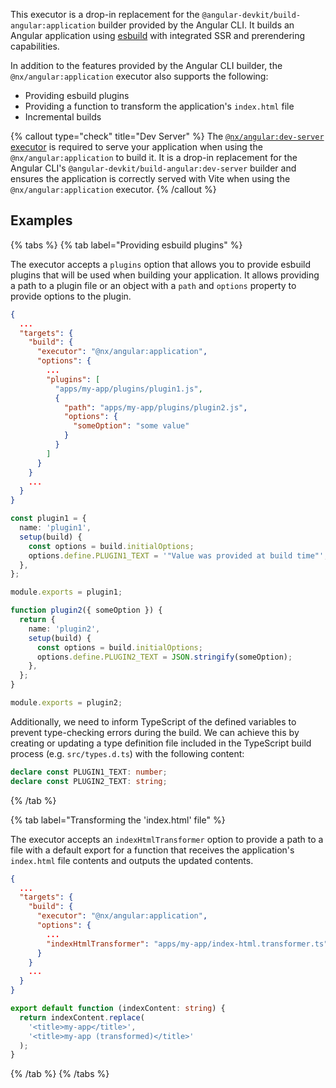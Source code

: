 This executor is a drop-in replacement for the `@angular-devkit/build-angular:application` builder provided by the Angular CLI. It builds an Angular application using [esbuild](https://esbuild.github.io/) with integrated SSR and prerendering capabilities.

In addition to the features provided by the Angular CLI builder, the `@nx/angular:application` executor also supports the following:

- Providing esbuild plugins
- Providing a function to transform the application's `index.html` file
- Incremental builds

{% callout type="check" title="Dev Server" %}
The [`@nx/angular:dev-server` executor](https://nx.dev/nx-api/angular/executors/dev-server) is required to serve your application when using the `@nx/angular:application` to build it. It is a drop-in replacement for the Angular CLI's `@angular-devkit/build-angular:dev-server` builder and ensures the application is correctly served with Vite when using the `@nx/angular:application` executor.
{% /callout %}

## Examples

{% tabs %}
{% tab label="Providing esbuild plugins" %}

The executor accepts a `plugins` option that allows you to provide esbuild plugins that will be used when building your application. It allows providing a path to a plugin file or an object with a `path` and `options` property to provide options to the plugin.

```json {% fileName="apps/my-app/project.json" highlightLines=["8-16"] %}
{
  ...
  "targets": {
    "build": {
      "executor": "@nx/angular:application",
      "options": {
        ...
        "plugins": [
          "apps/my-app/plugins/plugin1.js",
          {
            "path": "apps/my-app/plugins/plugin2.js",
            "options": {
              "someOption": "some value"
            }
          }
        ]
      }
    }
    ...
  }
}
```

```ts {% fileName="apps/my-app/plugins/plugin1.js" %}
const plugin1 = {
  name: 'plugin1',
  setup(build) {
    const options = build.initialOptions;
    options.define.PLUGIN1_TEXT = '"Value was provided at build time"';
  },
};

module.exports = plugin1;
```

```ts {% fileName="apps/my-app/plugins/plugin2.js" %}
function plugin2({ someOption }) {
  return {
    name: 'plugin2',
    setup(build) {
      const options = build.initialOptions;
      options.define.PLUGIN2_TEXT = JSON.stringify(someOption);
    },
  };
}

module.exports = plugin2;
```

Additionally, we need to inform TypeScript of the defined variables to prevent type-checking errors during the build. We can achieve this by creating or updating a type definition file included in the TypeScript build process (e.g. `src/types.d.ts`) with the following content:

```ts {% fileName="apps/my-app/src/types.d.ts" %}
declare const PLUGIN1_TEXT: number;
declare const PLUGIN2_TEXT: string;
```

{% /tab %}

{% tab label="Transforming the 'index.html' file" %}

The executor accepts an `indexHtmlTransformer` option to provide a path to a file with a default export for a function that receives the application's `index.html` file contents and outputs the updated contents.

```json {% fileName="apps/my-app/project.json" highlightLines=[8] %}
{
  ...
  "targets": {
    "build": {
      "executor": "@nx/angular:application",
      "options": {
        ...
        "indexHtmlTransformer": "apps/my-app/index-html.transformer.ts"
      }
    }
    ...
  }
}
```

```ts {% fileName="apps/my-app/index-html.transformer.ts" %}
export default function (indexContent: string) {
  return indexContent.replace(
    '<title>my-app</title>',
    '<title>my-app (transformed)</title>'
  );
}
```

{% /tab %}
{% /tabs %}
